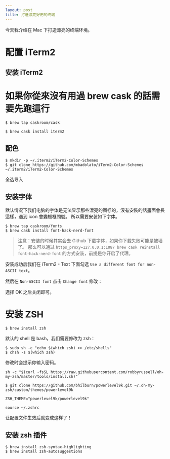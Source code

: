 ```yaml
---
layout: post
title: 打造漂亮好用的终端
---
```


今天我介绍在 Mac 下打造漂亮的终端环境。

# 配置 iTerm2

## 安装 iTerm2

# 如果你從來沒有用過 brew cask 的話需要先跑這行

```shell
$ brew tap caskroom/cask
```

```shell
$ brew cask install iterm2
```

## 配色

```shell
$ mkdir -p ~/.iterm2/iTerm2-Color-Schemes
$ git clone https://github.com/mbadolato/iTerm2-Color-Schemes ~/.iterm2/iTerm2-Color-Schemes
```

全选导入

## 安装字体

默认情况下我们电脑的字体是无法显示那些漂亮的图标的，沒有安裝的話畫面會長這樣，遇到 icon 會變框框問號。
所以需要安装如下字体。

```shell
$ brew tap caskroom/fonts
$ brew cask install font-hack-nerd-font
```

> 注意：安装的时候其实会去 Github 下载字体，如果你下载失败可能是被墙了。
> 那么可以通过 `https_proxy=127.0.0.1:1087 brew cask reinstall font-hack-nerd-font` 的方式安装，前提是你开启了代理。

安装成功后我们在 iTerm2 - Text 下面勾选 `Use a different font for non-ASCII text`。

然后在 `Non-ASCII font` 点击 `Change font` 修改：


选择 OK 之后关闭即可。

# 安装 ZSH

```shell
$ brew install zsh
```

默认的 shell 是 bash，我们需要修改为 zsh：

```shell
$ sudo sh -c "echo $(which zsh) >> /etc/shells"
$ chsh -s $(which zsh)
```

修改时会提示你输入密码。

```shell
sh -c "$(curl -fsSL https://raw.githubusercontent.com/robbyrussell/oh-my-zsh/master/tools/install.sh)"
```

```shell
$ git clone https://github.com/bhilburn/powerlevel9k.git ~/.oh-my-zsh/custom/themes/powerlevel9k
```

```shell
ZSH_THEME="powerlevel9k/powerlevel9k"
```

```shell
source ~/.zshrc
```

让配置文件生效后就变成这样了！

## 安装 zsh 插件

```shell
$ brew install zsh-syntax-highlighting
$ brew install zsh-autosuggestions
```
